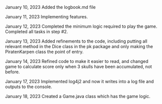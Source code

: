 January 10, 2023
Added the logbook.md file

January 11, 2023
Implementing features.

January 12, 2023
Completed the minimum logic required to play the game. Completed all tasks in step #2.

January 13, 2023
Added refinements to the code, including putting all relevant method in the Dice class in the pk package and only making the PiratenKarpen class the point of entry.

January 14, 2023
Refined code to make it easier to read, and changed game to calculate score only when 3 skulls have been accumulated, not before.

January 17, 2023
Implemented log4j2 and now it writes into a log file and outputs to the console.

January 18, 2023
Created a Game.java class which has the game logic.

